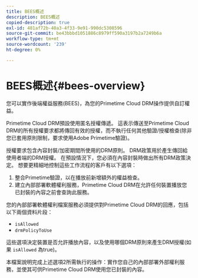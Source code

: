 ```yaml
---
title: BEES概述
description: BEES概述
copied-description: true
exl-id: 481af72b-40a3-4f33-9e91-990dc5308596
source-git-commit: be43bbbd1051886c8979ff590a3197b2a7249b6a
workflow-type: tm+mt
source-wordcount: '239'
ht-degree: 0%

---
```


# BEES概述{#bees-overview}

您可以實作後端權益服務(BEES)，為您的Primetime Cloud DRM操作提供自訂權益。

Primetime Cloud DRM預設使用匿名授權傳遞。 這表示傳送至Primetime Cloud DRM的所有授權要求都將傳回有效的授權，而不執行任何其他驗證/授權檢查(除非您已套用原則限制，要求使用Adobe Primetime驗證)。

授權要求包含內容封裝/加密期間所使用的DRM原則。 DRM政策用於產生傳回給使用者端的DRM授權。 在預設情況下，您必須在內容封裝時做出所有DRM政策決定。 想要更精細地控制這些工作流程的客戶有以下選項：

1. 整合Primetime驗證，以在播放前新增額外的權益檢查。
1. 建立內部部署軟體權利服務，Primetime Cloud DRM在允許任何裝置播放您已封裝的內容之前會查詢此服務。

您的內部部署軟體權利檔案服務必須提供對Primetime Cloud DRM的回應，包括以下兩個資料片段：

* `isAllowed`
* `drmPolicyToUse`

這些選項決定裝置是否允許播放內容，以及使用哪個DRM原則來產生DRM授權(如果 `isAllowed` 為true)。

本檔案說明完成上述選項2所需執行的操作：實作您自己的內部部署外部權利服務，並使其可供Primetime Cloud DRM使用您已封裝的內容。
